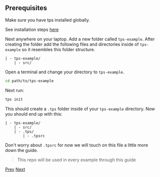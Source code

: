 ## Prerequisites

Make sure you have tps installed globally.

See installation steps [here](../../index.md#installation)

Next anywhere on your laptop. Add a new folder called `tps-example`. After creating the folder add the following files and directories inside of `tps-example` so it resembles this folder structure.

    | - tps-example/
        | - src/

Open a terminal and change your directory to `tps-example`.

```bash
cd path/to/tps-example
```

Next run:

```bash
tps init
```

This should create a `.tps` folder inside of your `tps-example` directory. Now you should end up with this:

    | - tps-example/
        | - src/
        | - .tps/
            | - .tpsrc

Don't worry about `.tpsrc` for now we will touch on this file a little more down the guide.

> This repo will be used in every example through this guide

[Prev](./index.md)
[Next](./templates.md)
